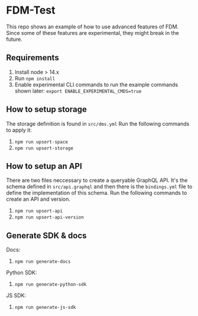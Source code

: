 # FDM-Test
This repo shows an example of how to use advanced features of FDM.
Since some of these features are experimental, they might break in the future.

## Requirements
1. Install node > 14.x
1. Run `npm install`
1. Enable experimental CLI commands to run the example commands shown later: `export ENABLE_EXPERIMENTAL_CMDS=true`

## How to setup storage
The storage definition is found in `src/dms.yml`
Run the following commands to apply it:
1. `npm run upsert-space`
1. `npm run upsert-storage`

## How to setup an API
There are two files neccessary to create a queryable GraphQL API.
It's the schema defined in `src/api.graphql` and then there is the `bindings.yml` file to define the implementation of this schema.
Run the following commands to create an API and version.

1. `npm run upsert-api`
1. `npm run upsert-api-version`

## Generate SDK & docs
Docs:
1. `npm run generate-docs`

Python SDK:
1. `npm run generate-python-sdk`

JS SDK:
1. `npm run generate-js-sdk`
